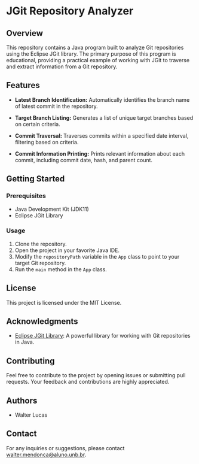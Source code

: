 # JGit Repository Analyzer

## Overview

This repository contains a Java program built to analyze Git repositories using the Eclipse JGit library. The primary purpose of this program is educational, providing a practical example of working with JGit to traverse and extract information from a Git repository.

## Features

- **Latest Branch Identification:** Automatically identifies the branch name of latest commit in the repository.
  
- **Target Branch Listing:** Generates a list of unique target branches based on certain criteria.
  
- **Commit Traversal:** Traverses commits within a specified date interval, filtering based on criteria.
  
- **Commit Information Printing:** Prints relevant information about each commit, including commit date, hash, and parent count.

## Getting Started

### Prerequisites

- Java Development Kit (JDK11)
- Eclipse JGit Library

### Usage

1. Clone the repository.
2. Open the project in your favorite Java IDE.
3. Modify the `repositoryPath` variable in the `App` class to point to your target Git repository.
4. Run the `main` method in the `App` class.

## License

This project is licensed under the MIT License.

## Acknowledgments

- [Eclipse JGit Library](https://www.eclipse.org/jgit/): A powerful library for working with Git repositories in Java.

## Contributing

Feel free to contribute to the project by opening issues or submitting pull requests. Your feedback and contributions are highly appreciated.

## Authors

- Walter Lucas

## Contact

For any inquiries or suggestions, please contact walter.mendonca@aluno.unb.br.

